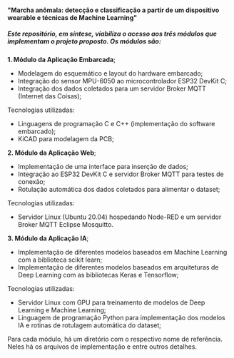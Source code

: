 #### "Marcha anômala: detecção e classificação a partir de um dispositivo wearable e técnicas de Machine Learning"

##### Este repositório, em síntese, viabiliza o acesso aos três módulos que implementam o projeto proposto. Os módulos são:

**1. Módulo da Aplicação Embarcada**;
   * Modelagem do esquemático e layout do hardware embarcado;
   * Integração do sensor MPU-6050 ao microcontrolador ESP32 DevKit C;
   * Integração dos dados coletados para um servidor Broker MQTT (Internet das Coisas);
  
  Tecnologias utilizadas:
   * Linguagens de programação C e C++ (implementação do software embarcado);
   * KiCAD para modelagem da PCB;
  
**2. Módulo da Aplicação Web**;
   * Implementação de uma interface para inserção de dados;
   * Integração ao ESP32 DevKit C e servidor Broker MQTT para testes de conexão;
   * Rotulação automática dos dados coletados para alimentar o dataset;
  
  Tecnologias utilizadas: 
  - Servidor Linux (Ubuntu 20.04) hospedando Node-RED e um servidor Broker MQTT Eclipse Mosquitto.
  
**3. Módulo da Aplicação IA**;
   * Implementação de diferentes modelos baseados em Machine Learning com a biblioteca scikit learn;
   * Implementação de diferentes modelos baseados em arquiteturas de Deep Learning com as bibliotecas Keras e Tensorflow;
  
  Tecnologias utilizadas:
   * Servidor Linux com GPU para treinamento de modelos de Deep Learning e Machine Learning;
   * Linguagem de programação Python para implementação dos modelos IA e rotinas de rotulagem automática do dataset;
  
  
 Para cada módulo, há um diretório com o respectivo nome de referência. Neles há os arquivos de implementação e entre outros detalhes.
 

 
